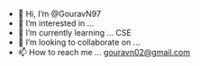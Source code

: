 - 👋 Hi, I’m @GouravN97
- 👀 I’m interested in ...
- 🌱 I’m currently learning ... CSE
- 💞️ I’m looking to collaborate on ...
- 📫 How to reach me ... gouravn02@gmail.com

<!---
GouravN97/GouravN97 is a ✨ special ✨ repository because its `README.md` (this file) appears on your GitHub profile.
You can click the Preview link to take a look at your changes.
--->
